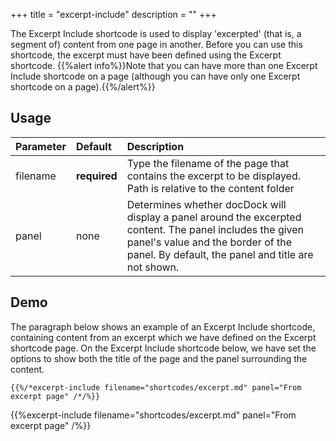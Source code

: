 +++
title = "excerpt-include"
description = ""
+++

The Excerpt Include shortcode is used to display 'excerpted' (that is, a segment of) content from one page in another.
Before you can use this shortcode, the excerpt must have been defined using the Excerpt shortcode. {{%alert info%}}Note that you can have more than one Excerpt Include shortcode on a page (although you can have only one Excerpt shortcode on a page).{{%/alert%}}


## Usage

| Parameter | Default | Description |
|:--|:--|:--|
| filename | **required** | Type the filename of the page that contains the excerpt to be displayed.<br/>Path is relative to the content folder|
| panel | none | Determines whether docDock will display a panel around the excerpted content. The panel includes the given panel's value and the border of the panel. By default, the panel and title are not shown.|

## Demo
The paragraph below shows an example of an Excerpt Include shortcode, containing content from an excerpt which we have defined on the Excerpt shortcode page. On the Excerpt Include shortcode below, we have set the options to show both the title of the page and the panel surrounding the content.

	{{%/*excerpt-include filename="shortcodes/excerpt.md" panel="From excerpt page" /*/%}}

{{%excerpt-include filename="shortcodes/excerpt.md" panel="From excerpt page" /%}}
